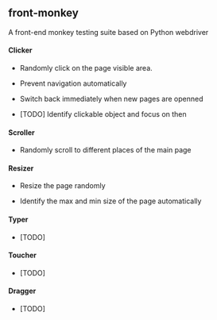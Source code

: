 ## front-monkey

A front-end monkey testing suite based on Python webdriver

#### Clicker

- Randomly click on the page visible area.

- Prevent navigation automatically

- Switch back immediately when new pages are openned

- [TODO] Identify clickable object and focus on then

#### Scroller

- Randomly scroll to different places of the main page

#### Resizer

- Resize the page randomly

- Identify the max and min size of the page automatically

#### Typer

- [TODO]

#### Toucher

- [TODO]

#### Dragger

- [TODO]
